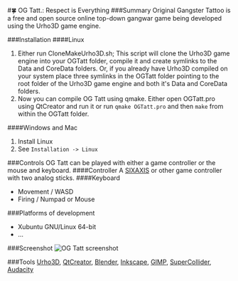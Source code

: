 #:four_leaf_clover: OG Tatt.: Respect is Everything
###Summary
Original Gangster Tattoo is a free and open source online top-down gangwar game being developed using the Urho3D game engine.

###Installation
####Linux

1. Either run CloneMakeUrho3D.sh; This script will clone the Urho3D game engine into your OGTatt folder, compile it and create symlinks to the Data and CoreData folders.
Or, if you already have Urho3D compiled on your system place three symlinks in the OGTatt folder pointing to the root folder of the Urho3D game engine and both it's Data and CoreData folders.
2. Now you can compile OG Tatt using qmake. Either open OGTatt.pro using QtCreator and run it or run `qmake OGTatt.pro` and then `make` from within the OGTatt folder.

####Windows and Mac

1. Install Linux
2. See `Installation -> Linux`

###Controls
OG Tatt can be played with either a game controller or the mouse and keyboard.
####Controller
A [SIXAXIS](https://help.ubuntu.com/community/Sixaxis) or other game controller with two analog sticks.
####Keyboard
* Movement / WASD
* Firing / Numpad or Mouse

###Platforms of development
* Xubuntu GNU/Linux 64-bit
* ...

###Screenshot
![OG Tatt screenshot](https://raw.githubusercontent.com/LucKeyProductions/OGTatt/master/Screenshots/Screenshot_Mon_Aug__3_17_42_52_2015.png)

###Tools
[Urho3D](http://urho3d.github.io), [QtCreator](http://wiki.qt.io/Category:Tools::QtCreator), [Blender](http://www.blender.org/), [Inkscape](http://inkscape.org/), [GIMP](http://gimp.org), [SuperCollider](http://supercollider.github.io/), [Audacity](http://web.audacityteam.org/)
